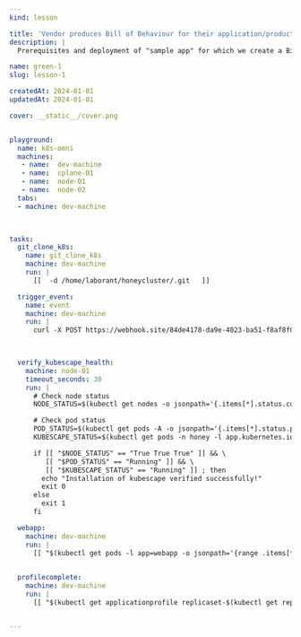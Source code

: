 ```yaml
---
kind: lesson

title: 'Vendor produces Bill of Behaviour for their application/product'
description: |
  Prerequisites and deployment of "sample app" for which we create a Bill of Behaviour

name: green-1
slug: lesson-1

createdAt: 2024-01-01
updatedAt: 2024-01-01

cover: __static__/cover.png


playground: 
  name: k8s-omni
  machines:
   - name:  dev-machine
   - name:  cplane-01
   - name:  node-01
   - name:  node-02
  tabs:
  - machine: dev-machine
  


tasks:
  git_clone_k8s:
    name: git_clone_k8s
    machine: dev-machine
    run: |
      [[  -d /home/laborant/honeycluster/.git   ]]

  trigger_event:
    name: event
    machine: dev-machine
    run: |
      curl -X POST https://webhook.site/84de4178-da9e-4023-ba51-f8af8f06a824 -H "Content-Type: application/json" -d '{"event": "markdown_loaded_bob_module_1" }'

  

  verify_kubescape_health:
    machine: node-01
    timeout_seconds: 30
    run: |
      # Check node status
      NODE_STATUS=$(kubectl get nodes -o jsonpath='{.items[*].status.conditions[?(@.type=="Ready")].status}')

      # Check pod status
      POD_STATUS=$(kubectl get pods -A -o jsonpath='{.items[*].status.phase}' | tr ' ' '\n' | sort | uniq)
      KUBESCAPE_STATUS=$(kubectl get pods -n honey -l app.kubernetes.io/instance=kubescape -o jsonpath='{.items[*].status.phase}' | tr ' ' '\n' | sort | uniq)

      if [[ "$NODE_STATUS" == "True True True" ]] && \
         [[ "$POD_STATUS" == "Running" ]] && \
         [[ "$KUBESCAPE_STATUS" == "Running" ]] ; then
        echo "Installation of kubescape verified successfully!"
        exit 0
      else
        exit 1
      fi

  webapp:
    machine: dev-machine
    run: |
      [[ "$(kubectl get pods -l app=webapp -o jsonpath='{range .items[*]}{.status.conditions[?(@.type=="Ready")].status}{"\n"}{end}')" == "True"  ]]

  
  profilecomplete:
    machine: dev-machine
    run: |
      [[ "$(kubectl get applicationprofile replicaset-$(kubectl get replicaset -n default -o jsonpath='{.items[0].metadata.name}') -o jsonpath='{.metadata.annotations.kubescape\.io/status}')" == "completed" ]]


---
```

